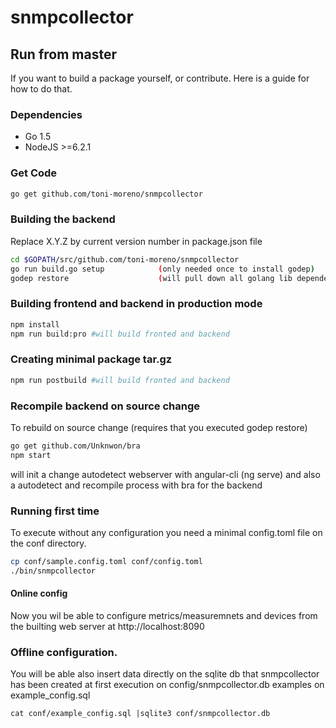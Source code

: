 # snmpcollector

## Run from master
If you want to build a package yourself, or contribute. Here is a guide for how to do that.

### Dependencies

- Go 1.5
- NodeJS >=6.2.1

### Get Code

```bash
go get github.com/toni-moreno/snmpcollector
```

### Building the backend
Replace X.Y.Z by current version number in package.json file

```bash
cd $GOPATH/src/github.com/toni-moreno/snmpcollector
go run build.go setup            (only needed once to install godep)
godep restore                    (will pull down all golang lib dependencies in your current GOPATH)
```

### Building frontend and backend in production mode

```bash
npm install
npm run build:pro #will build fronted and backend
```
### Creating minimal package tar.gz

```bash
npm run postbuild #will build fronted and backend
```

### Recompile backend on source change

To rebuild on source change (requires that you executed godep restore)
```bash
go get github.com/Unknwon/bra
npm start
```
will init a change autodetect webserver with angular-cli (ng serve) and also a autodetect and recompile process with bra for the backend

### Running first time
To execute without any configuration you need a minimal config.toml file on the conf directory.

```bash
cp conf/sample.config.toml conf/config.toml
./bin/snmpcollector
```
#### Online config

Now you wil be able to configure metrics/measuremnets and devices from the builting web server at  http://localhost:8090

### Offline configuration.

You will be able also insert data directly on the sqlite db that snmpcollector has been created at first execution on config/snmpcollector.db examples on example_config.sql

```
cat conf/example_config.sql |sqlite3 conf/snmpcollector.db
```

